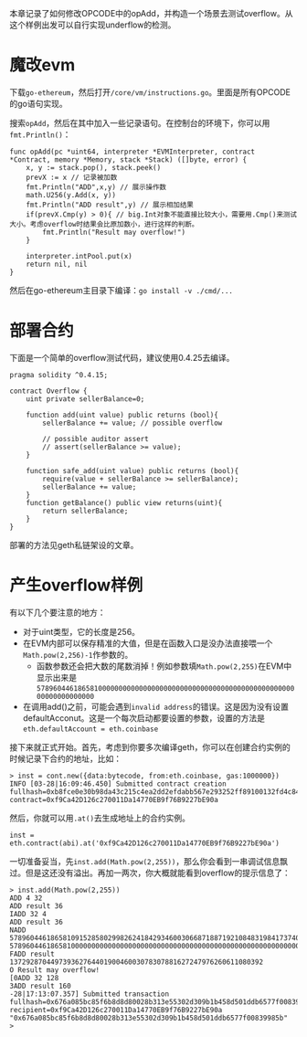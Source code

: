 本章记录了如何修改OPCODE中的opAdd，并构造一个场景去测试overflow。从这个样例出发可以自行实现underflow的检测。

# 魔改evm 
下载`go-ethereum`，然后打开`/core/vm/instructions.go`。里面是所有OPCODE的go语句实现。

搜索`opAdd`，然后在其中加入一些记录语句。在控制台的环境下，你可以用`fmt.Println()`：
```
func opAdd(pc *uint64, interpreter *EVMInterpreter, contract *Contract, memory *Memory, stack *Stack) ([]byte, error) {
	x, y := stack.pop(), stack.peek()
	prevX := x // 记录被加数
	fmt.Println("ADD",x,y) // 展示操作数
	math.U256(y.Add(x, y))
	fmt.Println("ADD result",y) // 展示相加结果
	if(prevX.Cmp(y) > 0){ // big.Int对象不能直接比较大小，需要用.Cmp()来测试大小。考虑overflow时结果会比原加数小，进行这样的判断。
		fmt.Println("Result may overflow!")
	}

	interpreter.intPool.put(x)
	return nil, nil
}
```

然后在go-ethereum主目录下编译：`go install -v ./cmd/...`

# 部署合约
下面是一个简单的overflow测试代码，建议使用0.4.25去编译。
```
pragma solidity ^0.4.15;

contract Overflow {
    uint private sellerBalance=0;
    
    function add(uint value) public returns (bool){
        sellerBalance += value; // possible overflow
        
        // possible auditor assert
        // assert(sellerBalance >= value); 
    } 

    function safe_add(uint value) public returns (bool){
        require(value + sellerBalance >= sellerBalance);
        sellerBalance += value; 
    } 
    function getBalance() public view returns(uint){
        return sellerBalance;
    }
}
```
部署的方法见geth私链架设的文章。

# 产生overflow样例
有以下几个要注意的地方：
* 对于uint类型，它的长度是256。
* 在EVM内部可以保存精准的大值，但是在函数入口是没办法直接喂一个`Math.pow(2,256)-1`作参数的。
    * 函数参数还会把大数的尾数消掉！例如参数填`Math.pow(2,255)`在EVM中显示出来是`57896044618658100000000000000000000000000000000000000000000000000000000000000`
* 在调用add()之前，可能会遇到`invalid address`的错误。这是因为没有设置defaultAcconut。这是一个每次启动都要设置的参数，设置的方法是`eth.defaultAccount = eth.coinbase`

接下来就正式开始。首先，考虑到你要多次编译geth，你可以在创建合约实例的时候记录下合约的地址，比如：
```
> inst = cont.new({data:bytecode, from:eth.coinbase, gas:1000000})
INFO [03-28|16:09:46.450] Submitted contract creation              fullhash=0xb8fce0e30b98da43c215c4ea2dd2efdabb567e293252ff89100132fd4c84e26e contract=0xf9Ca42D126c270011Da14770EB9f76B9227bE90a
```

然后，你就可以用`.at()`去生成地址上的合约实例。

```
inst = eth.contract(abi).at('0xf9Ca42D126c270011Da14770EB9f76B9227bE90a')
```

一切准备妥当，先`inst.add(Math.pow(2,255))`，那么你会看到一串调试信息飘过。但是这还没有溢出。再加一两次，你大概就能看到overflow的提示信息了：
```
> inst.add(Math.pow(2,255))
ADD 4 32
ADD result 36
IADD 32 4
ADD result 36
NADD 57896044618658109152858029982624184293460030668718871921084831984173740720328 57896044618658100000000000000000000000000000000000000000000000000000000000000
FADD result 13729287044973936276440190046003078307881627247976260611080392
O Result may overflow!
[0ADD 32 128
3ADD result 160
-28|17:13:07.357] Submitted transaction                    fullhash=0x676a085bc85f6b8d8d80028b313e55302d309b1b458d501ddb6577f00839985b recipient=0xf9Ca42D126c270011Da14770EB9f76B9227bE90a
"0x676a085bc85f6b8d8d80028b313e55302d309b1b458d501ddb6577f00839985b"
>
```
